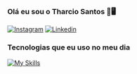 ### Olá eu sou o Tharcio Santos 🙋🖥️

[![Instagram](https://img.shields.io/badge/Instagram-E4405F?style=for-the-badge&logo=instagram&logoColor=white
)](https://www.instagram.com/sant1n__?igsh=ODhmbnhzZnFrMXB5&utm_source=qr)
[![Linkedin](https://img.shields.io/badge/LinkedIn-0077B5?style=for-the-badge&logo=linkedin&logoColor=white
)](https://www.linkedin.com/in/tharcio-santos/)
<br/>

### Tecnologias que eu uso no meu dia  
[![My Skills](https://skillicons.dev/icons?i=html,css,js,nodejs,git,github,react,mongodb,vscode)](https://skillicons.dev)


</div>
<br/>

